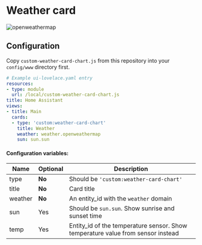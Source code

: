 # Weather card

![openweathermap](https://user-images.githubusercontent.com/33804747/50626516-eb41af80-0f58-11e9-9813-95c2a16a937b.png)

## Configuration

Copy `custom-weather-card-chart.js` from this repository into your `config/www` directory first.

```yaml
# Example ui-lovelace.yaml entry
resources:
- type: module
  url: /local/custom-weather-card-chart.js
title: Home Assistant
views:
- title: Main
  cards:
  - type: 'custom:weather-card-chart'
    title: Weather
    weather: weather.openweathermap
    sun: sun.sun
```
#### Configuration variables:

| Name    | Optional | Description                                                                     |
| ------- | -------- | ------------------------------------------------------------------------------- |
| type    | **No**   | Should be `'custom:weather-card-chart'`                                         |
| title   | **No**   | Card title                                                                      |
| weather | **No**   | An entity_id with the `weather` domain                                          |
| sun     | Yes      | Should be `sun.sun`. Show sunrise and sunset time                               |
| temp    | Yes      | Entity_id of the temperature sensor. Show temperature value from sensor instead |
